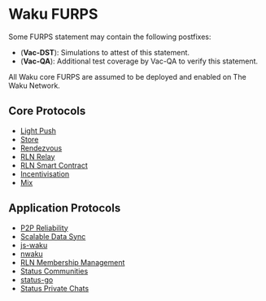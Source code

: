 # Waku FURPS

Some FURPS statement may contain the following postfixes:

- (**Vac-DST**): Simulations to attest of this statement.
- (**Vac-QA**): Additional test coverage by Vac-QA to verify this statement.

All Waku core FURPS are assumed to be deployed and enabled on The Waku Network.

## Core Protocols

- [Light Push](core/light_push.md)
- [Store](core/store.md)
- [Rendezvous](core/rendezvous.md)
- [RLN Relay](core/rln_relay.md)
- [RLN Smart Contract](core/rln_smart_contract.md)
- [Incentivisation](core/incentivisation.md)
- [Mix](core/mix.md)

## Application Protocols

- [P2P Reliability](application/p2p_reliability.md)
- [Scalable Data Sync](application/sds.md)
- [js-waku](application/js-waku.md)
- [nwaku](application/nwaku.md)
- [RLN Membership Management](application/rln_membership_management.md)
- [Status Communities](application/status_communities.md)
- [status-go](application/status_go.md)
- [Status Private Chats](application/status_private_chats.md)